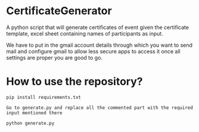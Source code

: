 # CertificateGenerator

A python script that will generate certificates of event given the certificate template, excel sheet containing names of participants as input.

We have to put in the gmail account details through which you want to send mail and configure gmail to allow less secure apps to access it
once all settings are proper you are good to go.


# How to use the repository?
```
pip install requirements.txt
```

```
Go to generate.py and replace all the commented part with the required input mentioned there
```

```
python generate.py
```

